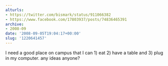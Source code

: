 ```yaml
---
alturls:
- https://twitter.com/bismark/status/911066382
- https://www.facebook.com/17803937/posts/74836465391
archive:
- 2008-09
date: '2008-09-05T19:04:17+00:00'
slug: '1220641457'
---
```


I need a good place on campus that I can 1) eat 2) have a table and 3)
plug in my computer. any ideas anyone?

